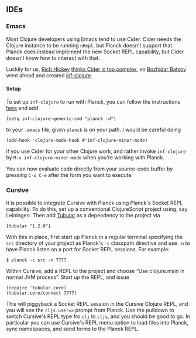 ## IDEs

### Emacs

Most Clojure developers using Emacs tend to use Cider. Cider needs the
Clojure instance to be running `nRepl`, but Planck doesn't support
that. Planck does instead implement the new Socket REPL capability, but Cider doesn't know how to interact with that.

Luckily for us, [Rich Hickey](http://www.infoq.com/presentations/Simple-Made-Easy)
[thinks Cider is too complex](http://batsov.com/articles/2014/12/04/introducing-inf-clojure-a-better-basic-clojure-repl-for-emacs/),
so 
[Bozhidar Batsov](http://batsov.com) went ahead and created
[inf-clojure](https://github.com/clojure-emacs/inf-clojure).

#### Setup

To set up `inf-clojure` to run with Planck, you can follow the
instructions [here](https://github.com/clojure-emacs/inf-clojure) and
add

```
(setq inf-clojure-generic-cmd "planck -d")
```

to your `.emacs` file, given `planck` is on your path. I would be
careful doing

```
(add-hook 'clojure-mode-hook #'inf-clojure-minor-mode)
```
if you use Cider for your other Clojure work, and rather invoke
`inf-clojure` by `M-x inf-clojure-minor-mode` when you're working with 
Planck.

You can now evaluate code directly from your source-code buffer by
pressing `C-x C-e` after the form you want to execute.

### Cursive

It is possible to integrate Cursive with Planck using Planck's Socket REPL capability. To do this, set up a conventional ClojureScript project using, say Leiningen. Then add [Tubular](https://github.com/mfikes/tubular) as a dependency to the project via

```
[tubular "1.2.0"]
```

With this in place, first start up Planck in a regular terminal specifying the `src` directory of your project as Planck's `-c` classpath directive and use `-n` to have Planck listen on a port for Socket REPL sessions. For example:

```
$ planck -c src -n 7777
```

Within Cursive, add a REPL to the project and choose “Use clojure.main in normal JVM process”. Start up the REPL, and issue

```
(require 'tubular.core)
(tubular.core/connect 7777)
```

This will piggyback a Socket REPL session in the Cursive Clojure REPL, and you will see the `cljs.user=>` prompt from Planck. Use the pulldown to switch Cursive's REPL type fro `clj` to `cljs`, and you should be good to go. In particular you can use Cursive's REPL menu option to load files into Planck, sync namespaces, and send forms to the Planck REPL.
